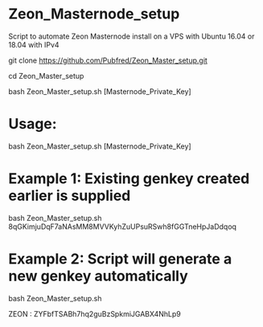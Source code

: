 # Zeon_Masternode_setup
Script to automate Zeon Masternode install on a VPS with Ubuntu 16.04 or 18.04  with IPv4

git clone https://github.com/Pubfred/Zeon_Master_setup.git

cd Zeon_Master_setup

bash Zeon_Master_setup.sh  [Masternode_Private_Key]


# Usage:
  bash Zeon_Master_setup.sh  [Masternode_Private_Key]

# Example 1: Existing genkey created earlier is supplied
  bash Zeon_Master_setup.sh  8qGKimjuDqF7aNAsMM8MVVKyhZuUPsuRSwh8fGGTneHpJaDdqoq

# Example 2: Script will generate a new genkey automatically
  bash Zeon_Master_setup.sh
  
  
  
 ZEON :  ZYFbfTSABh7hq2guBzSpkmiJGABX4NhLp9
  
